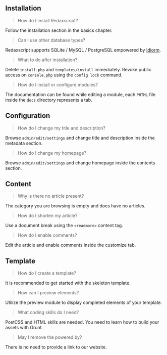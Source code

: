 Installation
------------

> How do I install Redaxscript?

Follow the installation section in the basics chapter.

> Can I use other database types?

Redaxscript supports SQLite / MySQL / PostgreSQL empowered by [Idiorm](https://github.com/j4mie/idiorm).

> What to do after installation?

Delete `install.php` and `templates/install` immediately. Revoke public access on `console.php` using the `config lock` command.

> How do I install or configure modules?

The documentation can be found while editing a module, each `PHTML` file inside the `docs` directory represents a tab.


Configuration
-------------

> How do I change my title and description?

Browse `admin/edit/settings` and change title and description inside the metadata section.

> How do I change my homepage?

Browse `admin/edit/settings` and change homepage inside the contents section.


Content
-------

> Why is there no article present?

The category you are browsing is empty and does have no articles.

> How do I shorten my article?

Use a document break using the `<readmore>` content tag.

> How do I enable comments?

Edit the article and enable comments inside the customize tab.


Template
--------

> How do I create a template?

It is recommended to get started with the skeleton template.

> How can I preview elements?

Utilize the preview module to display completed elements of your template. 

> What coding skills do I need?

PostCSS and HTML skills are needed. You need to learn how to build your assets with Grunt.

> May I remove the powered by?

There is no need to provide a link to our website.
